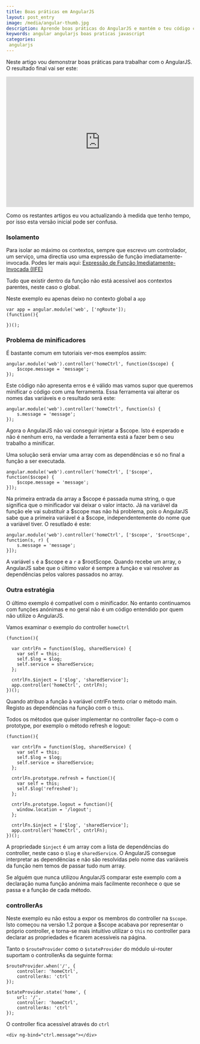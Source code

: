 ```yaml
---
title: Boas práticas em AngularJS
layout: post_entry
image: /media/angular-thumb.jpg
description: Aprende boas práticas do AngularJS e mantém o teu código compreensível
keywords: angular angularjs boas praticas javascript 
categories:
 angularjs
---
```


Neste artigo vou demonstrar boas práticas para trabalhar com o AngularJS. O resultado final vai ser este:

<iframe height='350' scrolling='no' src='http://codepen.io/guilhermecardoso/embed/LEGpmY/' frameborder='no' allowtransparency='true' allowfullscreen='true' style='width: 100%;'>See the Pen <a href='http://codepen.io/guilhermecardoso/pen/LEGpmY/'>LEGpmY</a> by Guilherme Cardoso (<a href='http://codepen.io/guilhermecardoso'>@guilhermecardoso</a>) on <a href='http://codepen.io'>CodePen</a>.
</iframe>

Como os restantes artigos eu vou actualizando à medida que tenho tempo, por isso esta versão inicial pode ser confusa.

### Isolamento

Para isolar ao máximo os contextos, sempre que escrevo um controlador, um serviço, uma directia uso uma expressão de função imediatamente-invocada. Podes ler mais aqui: [Expressão de Função Imediatamente-Invocada (IIFE)](http://www.codigo.ovh/javascript/pattern/2014/09/10/javascript-iife.html)


Tudo que existir dentro da função não está acessível aos contextos parentes, neste caso o global.

Neste exemplo eu apenas deixo no contexto global a ``app``

	var app = angular.module('web', ['ngRoute']);
	(function(){

	})();

### Problema de minificadores

É bastante comum em tutoriais ver-mos exemplos assim:

	angular.module('web').controller('homeCtrl', function($scope) {
		$scope.message = 'message';
	});

Este código não apresenta erros e é válido mas vamos supor que queremos minificar o código com uma ferramenta. Essa ferramenta vai alterar os nomes das variáveis e o resultado será este:

	angular.module('web').controller('homeCtrl', function(s) {
		s.message = 'message';
	});

Agora o AngularJS não vai conseguir injetar a $scope. Isto é esperado e não é nenhum erro, na verdade a ferramenta está a fazer bem o seu trabalho a minificar. 

Uma solução será enviar uma array com as dependências e só no final a função a ser executada.

	angular.module('web').controller('homeCtrl', ['$scope', function($scope) {
		$scope.message = 'message';
	}]);

Na primeira entrada da array a $scope é passada numa string, o que significa que o minificador vai deixar o valor intacto. Já na variável da função ele vai substituír a $scope mas não há problema, pois o AngularJS sabe que a primeira variável é a $scope, independentemente do nome que a variável tiver. O resutlado é este:

	angular.module('web').controller('homeCtrl', ['$scope', '$rootScope', function(s, r) {
		s.message = 'message';
	}]);

A variável ``s`` é a $scope e a ``r`` a $rootScope. Quando recebe um array, o AngularJS sabe que o último valor é sempre a função e vai resolver as dependências pelos valores passados no array.


### Outra estratégia

O último exemplo é compatível com o minificador. No entanto continuamos com funções anónimas e no geral não é um código entendido por quem não utilize o AngularJS.

Vamos examinar o exemplo do controller ``homeCtrl``

	(function(){
	  
	  var cntrlFn = function($log, sharedService) {
	    var self = this;
	    self.$log = $log;
	    self.service = sharedService;
	  };

	  cntrlFn.$inject = ['$log', 'sharedService'];
	  app.controller('homeCtrl', cntrlFn);
	})();


Quando atribuo a função à variável cntrlFn tento criar o método main. Registo as dependências na função com o ``this``.

Todos os métodos que quiser implementar no controller faço-o com o prototype, por exemplo o método refresh e logout:

	(function(){
	  
	  var cntrlFn = function($log, sharedService) {
	    var self = this;
	    self.$log = $log;
	    self.service = sharedService;
	  };

	  cntrlFn.prototype.refresh = function(){
	  	var self = this;
	  	self.$log('refreshed');
	  };

	  cntrlFn.prototype.logout = function(){
	  	window.location = '/logout';
	  };

	  cntrlFn.$inject = ['$log', 'sharedService'];
	  app.controller('homeCtrl', cntrlFn);
	})();

A propriedade ``$inject`` é um array com a lista de dependências do controller, neste caso o ``$log`` e ``sharedService``. O AngularJS consegue interpretar as dependências e não são resolvidas pelo nome das variáveis da função nem temos de passar tudo num array.

Se alguém que nunca utilizou AngularJS comparar este exemplo com a declaração numa função anónima mais facilmente reconhece o que se passa e a função de cada método.

### controllerAs

Neste exemplo eu não estou a expor os membros do controller na ``$scope``. Isto começou na versão 1.2 porque a $scope acabava por representar o próprio controller, e torna-se mais intuitívo utilizar o ``this`` no controller para declarar as propriedades e ficarem acessíveis na página.


Tanto o ``$routeProvider`` como o ``$stateProvider`` do módulo ui-router suportam o controllerAs da seguinte forma:

	$routeProvider.when('/', {
		controller: 'homeCtrl',
		controllerAs: 'ctrl'
	});

	$stateProvider.state('home', {
		url: '/',
		controller: 'homeCtrl',
		controllerAs: 'ctrl'
	});

O controller fica acessível através do ``ctrl``

	<div ng-bind="ctrl.message"></div>